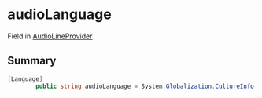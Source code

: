 # audioLanguage

Field in [AudioLineProvider](/api/csharp/yarn.unity.audiolineprovider.md)

## Summary



```csharp
[Language]
        public string audioLanguage = System.Globalization.CultureInfo.CurrentCulture.Name;
```

